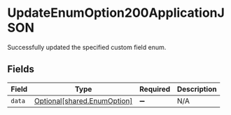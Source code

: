 # UpdateEnumOption200ApplicationJSON

Successfully updated the specified custom field enum.


## Fields

| Field                                                            | Type                                                             | Required                                                         | Description                                                      |
| ---------------------------------------------------------------- | ---------------------------------------------------------------- | ---------------------------------------------------------------- | ---------------------------------------------------------------- |
| `data`                                                           | [Optional[shared.EnumOption]](../../models/shared/enumoption.md) | :heavy_minus_sign:                                               | N/A                                                              |